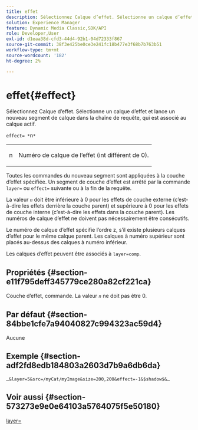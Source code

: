 ```yaml
---
title: effet
description: Sélectionnez Calque d’effet. Sélectionne un calque d’effet et lance un nouveau segment de calque dans la chaîne de requête, qui est associé au calque actif.
solution: Experience Manager
feature: Dynamic Media Classic,SDK/API
role: Developer,User
exl-id: d1eaa38d-cfd3-44d4-92b1-04d72333f867
source-git-commit: 38f3e425be0ce3e241fc18b477e3f68b7b763b51
workflow-type: tm+mt
source-wordcount: '182'
ht-degree: 2%

---
```


# effet{#effect}

Sélectionnez Calque d’effet. Sélectionne un calque d’effet et lance un nouveau segment de calque dans la chaîne de requête, qui est associé au calque actif.

`effect= *`n`*`

<table id="simpletable_C48DABF486604D2B9F3CBC1CD01AC76D"> 
 <tr class="strow"> 
  <td class="stentry"> <p><span class="codeph"> <span class="varname"> n</span></span> </p> </td> 
  <td class="stentry"> <p>Numéro de calque de l’effet (int différent de 0). </p></td> 
 </tr> 
</table>

Toutes les commandes du nouveau segment sont appliquées à la couche d’effet spécifiée. Un segment de couche d’effet est arrêté par la commande `layer=` ou `effect=` suivante ou à la fin de la requête.

La valeur *`n`* doit être inférieure à 0 pour les effets de couche externe (c’est-à-dire les effets derrière la couche parent) et supérieure à 0 pour les effets de couche interne (c’est-à-dire les effets dans la couche parent). Les numéros de calque d’effet ne doivent pas nécessairement être consécutifs.

Le numéro de calque d’effet spécifie l’ordre z, s’il existe plusieurs calques d’effet pour le même calque parent. Les calques à numéro supérieur sont placés au-dessus des calques à numéro inférieur.

Les calques d’effet peuvent être associés à `layer=comp`.

## Propriétés {#section-e11f795deff345779ce280a82cf221ca}

Couche d’effet, commande. La valeur *`n`* ne doit pas être 0.

## Par défaut {#section-84bbe1cfe7a94040827c994323ac59d4}

Aucune

## Exemple {#section-adf2fd8edb184803a2603d7b9a6db6da}

`…&layer=5&src=/myCat/myImage&size=200,200&effect=-1&$shadow$&…`

## Voir aussi {#section-573273e9e0e64103a5764075f5e50180}

[layer=](/help/aem-is-ir-api/is-api/http-ref/image-serving-api-ref/c-http-protocol-reference/c-command-reference/r-layer.md)
